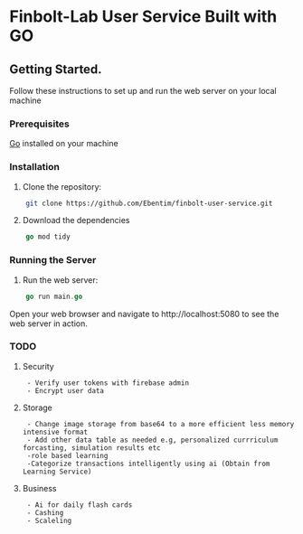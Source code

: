 # Finbolt-Lab User Service Built with GO

## Getting Started.

Follow these instructions to set up and run the web server on your local machine

### Prerequisites

[Go](https://golang.org/) installed on your machine

### Installation

1. Clone the repository:
```sh
    git clone https://github.com/Ebentim/finbolt-user-service.git
```

2. Download the dependencies
```go
    go mod tidy
```
### Running the Server

1. Run the web server:
```go
    go run main.go
```
Open your web browser and navigate to http://localhost:5080 to see the web server in action.

### TODO

1. Security
    
        - Verify user tokens with firebase admin
        - Encrypt user data

2. Storage

        - Change image storage from base64 to a more efficient less memory intensive format
        - Add other data table as needed e.g, personalized currriculum forcasting, simulation results etc
        -role based learning
        -Categorize transactions intelligently using ai (Obtain from Learning Service)

        

3. Business

        - Ai for daily flash cards
        - Cashing
        - Scaleling